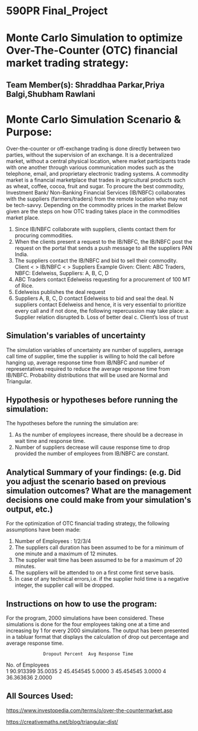 # 590PR Final_Project

# Monte Carlo Simulation to optimize Over-The-Counter (OTC) financial market trading strategy: 

## Team Member(s): Shraddhaa Parkar,Priya Balgi,Shubham Rawlani


# Monte Carlo Simulation Scenario & Purpose:
Over-the-counter or off-exchange trading is done directly between two parties, without the supervision of an exchange. It is a decentralized market, without a central physical location, where market participants trade with one another through various communication modes such as the telephone, email, and proprietary electronic trading systems.
 A commodity market is a financial marketplace that trades in agricultural products such as wheat, coffee, cocoa, fruit and sugar. To procure the best commodity, Investment Bank/ Non-Banking Financial Services (IB/NBFC) collaborates with the suppliers (farmers/traders) from the remote location who may not be tech-savvy. Depending on the commodity prices in the market
Below given are the steps on how OTC trading takes place in the commodities market place.
  1.	Since IB/NBFC collaborate with suppliers, clients contact them for procuring commodities.
  2.	When the clients present a request to the IB/NBFC, the IB/NBFC post the request on the portal that sends a push message to all the       suppliers PAN India.
  3.	The suppliers contact the IB/NBFC and bid to sell their commodity.
Client < > IB/NBFC < > Suppliers
Example Given:
Client: ABC Traders, NBFC: Edelweiss, Suppliers: A, B, C, D
  1.	ABC Traders contact Edelweiss requesting for a procurement of 100 MT of Rice.
  2.	Edelweiss publishes the deal request 
  3.	Suppliers A, B, C, D contact Edelweiss to bid and seal the deal.
N suppliers contact Edelweiss and hence, it is very essential to prioritize every call and if not done, the following repercussion may take place:
  a.	Supplier relation disrupted
  b.	Loss of better deal
  c.	Client’s loss of trust


## Simulation's variables of uncertainty
The simulation variables of uncertainty are number of suppliers, average call time of supplier, time the supplier is willing to hold the call before hanging up, average response time from IB/NBFC and number of representatives required to reduce the average response time from IB/NBFC. Probability distributions that will be used are Normal and Triangular.

## Hypothesis or hypotheses before running the simulation:
The hypotheses before the running the simulation are:
1.	As the number of employees increase, there should be a decrease in wait time and response time.
2.	Number of suppliers decrease will cause response time to drop provided the number of employees from IB/NBFC are constant. 


## Analytical Summary of your findings: (e.g. Did you adjust the scenario based on previous simulation outcomes?  What are the management decisions one could make from your simulation's output, etc.)
For the optimization of OTC financial trading strategy, the following assumptions have been made:
1. Number of Employees : 1/2/3/4
2. The suppliers call duration has been assumed to be for a minimum of one minute and a maximum of 12 minutes.
3. The supplier wait time has been assumed to be for a maximum of 20 minutes.
4. The suppliers will be attended to on a first come first serve basis.
5. In case of any technical errors,i.e. if the supplier hold time is a negative integer,  the supplier call will be dropped. 

## Instructions on how to use the program:
For the program, 2000 simulations have been considered. These simulations is done for the four employees taking one at a time and increasing by 1 for every 2000 simulations. 
The output has been presented in a tabluar format that displays the calculation of drop out percentage and average response time.

                  Dropout Percent  Avg Response Time
No. of Employees                                    
1                       90.913399            35.0035
2                       45.454545             5.0000
3                       45.454545             3.0000
4                       36.363636             2.0000

## All Sources Used:
https://www.investopedia.com/terms/o/over-the-countermarket.asp

https://creativemaths.net/blog/triangular-dist/

